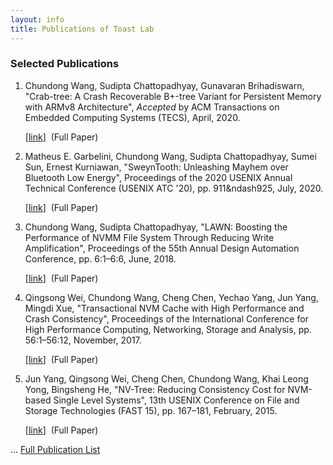 ```yaml
---
layout: info
title: Publications of Toast Lab
---
```

<h3>Selected Publications</h3>
<ol>

<li>
<span class="author">Chundong Wang, Sudipta Chattopadhyay, Gunavaran Brihadiswarn</span>,
<span class="title">"Crab-tree: A Crash Recoverable B+-tree Variant for Persistent Memory with ARMv8 Architecture"</span>,
<span class="publisher"><i>Accepted </i>by ACM Transactions on Embedded Computing Systems (TECS)</span>, April, <span class="year">2020</span>.

[<a  href="https://dl.acm.org/doi/abs/10.1145/3396236">link</a>]&nbsp;
(<span class="hlnote0">Full Paper</span>)&nbsp;
</li>

<li>
<span class="author">Matheus E. Garbelini, Chundong Wang, Sudipta Chattopadhyay, Sumei Sun, Ernest Kurniawan</span>,
<span class="title">"SweynTooth: Unleashing Mayhem over Bluetooth Low Energy"</span>,
<span class="publisher">Proceedings of the 2020 USENIX Annual Technical Conference (USENIX ATC '20)</span>, pp. 911&ndash925, July, <span class="year">2020</span>.

[<a  href="https://www.usenix.org/conference/atc20/presentation/garbelini" target="_blank">link</a>]&nbsp;
(<span class="hlnote0">Full Paper</span>)&nbsp;
</li>

<li>
<span class="author">Chundong Wang, Sudipta Chattopadhyay</span>,
<span class="title">"LAWN: Boosting the Performance of NVMM File System Through Reducing Write Amplification"</span>,
<span class="publisher">Proceedings of the 55th Annual Design Automation Conference</span>, pp. 6:1&ndash;6:6, June, <span class="year">2018</span>.

[<a  href="http://doi.acm.org/10.1145/3195970.3196066" target="_blank">link</a>]&nbsp;
(<span class="hlnote0">Full Paper</span>)&nbsp;
</li>

<li>
<span class="author">Qingsong Wei, Chundong Wang, Cheng Chen, Yechao Yang, Jun Yang, Mingdi Xue</span>,
<span class="title">"Transactional NVM Cache with High Performance and Crash Consistency"</span>,
<span class="publisher">Proceedings of the International Conference for High Performance Computing, Networking, Storage and Analysis</span>, pp. 56:1&ndash;56:12, November, <span class="year">2017</span>.

[<a  href="http://doi.acm.org/10.1145/3126908.3126940" target="_blank">link</a>]&nbsp;
(<span class="hlnote0">Full Paper</span>)&nbsp;
</li>

<li>
<span class="author">Jun Yang, Qingsong Wei, Cheng Chen, Chundong Wang, Khai Leong Yong, Bingsheng He</span>,
<span class="title">"NV-Tree: Reducing Consistency Cost for NVM-based Single Level Systems"</span>,
<span class="publisher">13th USENIX Conference on File and Storage Technologies (FAST 15)</span>, pp. 167&ndash;181, February, <span class="year">2015</span>.

[<a  href="https://www.usenix.org/conference/fast15/technical-sessions/presentation/yang" target="_blank">link</a>]&nbsp;
(<span class="hlnote0">Full Paper</span>)&nbsp;
</li>
</ol>
<p>... <a href="./papers.html" target="_blank">Full Publication List</a> </p>
